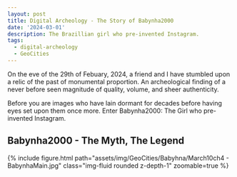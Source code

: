 ```yaml
---
layout: post
title: Digital Archeology - The Story of Babynha2000
date: '2024-03-01'
description: The Brazillian girl who pre-invented Instagram.
tags:
  - digital-archeology
  - GeoCities
---
```


On the eve of the 29th of Febuary, 2024, a friend and I have stumbled upon a relic of the past of monumental proportion. An archeological finding of a never before seen magnitude of quality, volume, and sheer authenticity.

Before you are images who have lain dormant for decades before having eyes set upon them once more. Enter Babynha2000: The Girl who pre-invented Instagram.

## Babynha2000 - The Myth, The Legend
<div class="row mt-3 text-center">
    <div class="col-sm mt-3 mt-md-0">
        {% include figure.html path="assets/img/GeoCities/Babyhna/March10ch4 - BabynhaMain.jpg" class="img-fluid rounded z-depth-1" zoomable=true %}
    </div>
</div>
